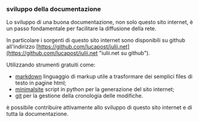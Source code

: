 ### sviluppo della documentazione

Lo sviluppo di una buona documentazione, non solo questo sito internet, è un passo fondamentale per facilitare la diffusione della rete.

In particolare i sorgenti di questo sito internet sono disponibili su github all'indirizzo [https://github.com/lucapost/iulii.net](https://github.com/lucapost/iulii.net "iulii.net su github"). 

Utilizzando strumenti gratuiti come:

* [markdown](http://daringfireball.net/projects/markdown/syntax) linguaggio di markup utile a trasformare dei semplici files di testo in pagine html;
* [minimalsite](https://github.com/lavish/minimalsite) script in python per la generazione del sito internet;
* [git](http://git-scm.com) per la gestione della cronologia delle modifiche.

è possibile contribuire attivamente allo sviluppo di questo sito internet e di tutta la documentazione.
